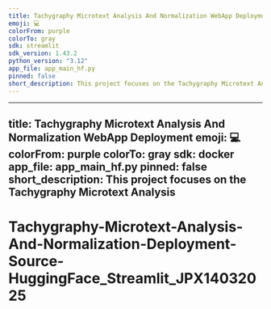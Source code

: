 ```yaml
---
title: Tachygraphy Microtext Analysis And Normalization WebApp Deployment
emoji: 💻
colorFrom: purple
colorTo: gray
sdk: streamlit
sdk_version: 1.43.2
python_version: "3.12"
app_file: app_main_hf.py
pinned: false
short_description: This project focuses on the Tachygraphy Microtext Analysis
---
```



---
title: Tachygraphy Microtext Analysis And Normalization WebApp Deployment
emoji: 💻
colorFrom: purple
colorTo: gray
sdk: docker
app_file: app_main_hf.py
pinned: false
short_description: This project focuses on the Tachygraphy Microtext Analysis
---

# Tachygraphy-Microtext-Analysis-And-Normalization-Deployment-Source-HuggingFace_Streamlit_JPX14032025

